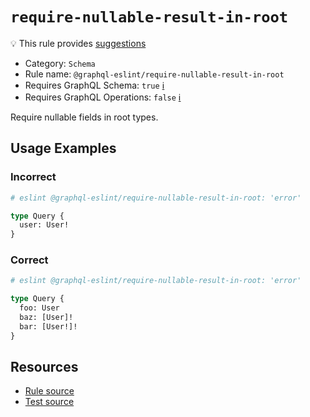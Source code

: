 # `require-nullable-result-in-root`

💡 This rule provides
[suggestions](https://eslint.org/docs/developer-guide/working-with-rules#providing-suggestions)

- Category: `Schema`
- Rule name: `@graphql-eslint/require-nullable-result-in-root`
- Requires GraphQL Schema: `true`
  [ℹ️](/docs/getting-started#extended-linting-rules-with-graphql-schema)
- Requires GraphQL Operations: `false`
  [ℹ️](/docs/getting-started#extended-linting-rules-with-siblings-operations)

Require nullable fields in root types.

## Usage Examples

### Incorrect

```graphql
# eslint @graphql-eslint/require-nullable-result-in-root: 'error'

type Query {
  user: User!
}
```

### Correct

```graphql
# eslint @graphql-eslint/require-nullable-result-in-root: 'error'

type Query {
  foo: User
  baz: [User]!
  bar: [User!]!
}
```

## Resources

- [Rule source](https://github.com/B2o5T/graphql-eslint/tree/master/packages/plugin/src/rules/require-nullable-result-in-root.ts)
- [Test source](https://github.com/B2o5T/graphql-eslint/tree/master/packages/plugin/__tests__/require-nullable-result-in-root.spec.ts)

